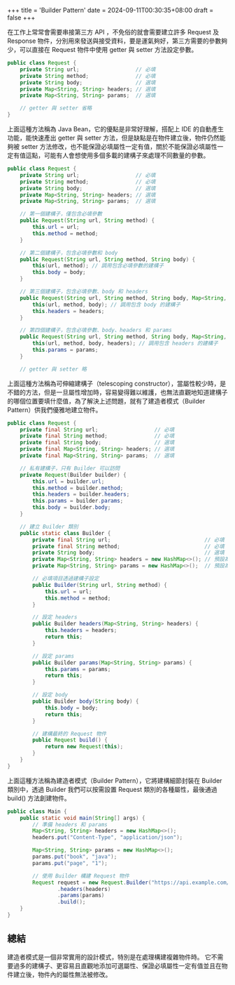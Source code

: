 +++
title = 'Builder Pattern'
date = 2024-09-11T00:30:35+08:00
draft = false
+++

在工作上常常會需要串接第三方 API ，不免俗的就會需要建立許多 Request 及 Response 物件，分別用來發送與接受資料，要是運氣夠好，第三方需要的參數夠少，可以直接在 Request 物件中使用 getter 與 setter 方法設定參數。

```java
public class Request {
    private String url;                  // 必填
    private String method;               // 必填
    private String body;                 // 選填
    private Map<String, String> headers; // 選填
    private Map<String, String> params;  // 選填

    // getter 與 setter 省略
}
```

上面這種方法稱為 Java Bean，它的優點是非常好理解，搭配上 IDE 的自動產生功能，能快速產出 getter 與 setter 方法，但是缺點是在物件建立後，物件仍然能夠被 setter 方法修改，也不能保證必填屬性一定有值，關於不能保證必填屬性一定有值這點，可能有人會想使用多個多載的建構子來處理不同數量的參數。

```java
public class Request {
    private String url;                  // 必填
    private String method;               // 必填
    private String body;                 // 選填
    private Map<String, String> headers; // 選填
    private Map<String, String> params;  // 選填

    // 第一個建構子，僅包含必填參數
    public Request(String url, String method) {
        this.url = url;
        this.method = method;
    }

    // 第二個建構子，包含必填參數和 body
    public Request(String url, String method, String body) {
        this(url, method); // 調用包含必填參數的建構子
        this.body = body;
    }

    // 第三個建構子，包含必填參數、body 和 headers
    public Request(String url, String method, String body, Map<String, String> headers) {
        this(url, method, body); // 調用包含 body 的建構子
        this.headers = headers;
    }

    // 第四個建構子，包含必填參數、body、headers 和 params
    public Request(String url, String method, String body, Map<String, String> headers, Map<String, String> params) {
        this(url, method, body, headers); // 調用包含 headers 的建構子
        this.params = params;
    }

    // getter 與 setter 略
```

上面這種方法稱為可伸縮建構子（telescoping constructor），當屬性較少時，是不錯的方法，但是一旦屬性增加時，容易變得難以維護，也無法直觀地知道建構子的哪個位置要填什麼值，為了解決上述問題，就有了建造者模式（Builder Pattern）供我們優雅地建立物件。

```java
public class Request {
    private final String url;                  // 必填
    private final String method;               // 必填
    private final String body;                 // 選填
    private final Map<String, String> headers; // 選填
    private final Map<String, String> params;  // 選填

    // 私有建構子，只有 Builder 可以訪問
    private Request(Builder builder) {
        this.url = builder.url;
        this.method = builder.method;
        this.headers = builder.headers;
        this.params = builder.params;
        this.body = builder.body;
    }

    // 建立 Builder 類別
    public static class Builder {
        private final String url;                              // 必填
        private final String method;                           // 必填
        private String body;                                   // 選填
        private Map<String, String> headers = new HashMap<>(); // 預設為空
        private Map<String, String> params = new HashMap<>();  // 預設為空

        // 必填項目透過建構子設定
        public Builder(String url, String method) {
            this.url = url;
            this.method = method;
        }

        // 設定 headers
        public Builder headers(Map<String, String> headers) {
            this.headers = headers;
            return this;
        }

        // 設定 params
        public Builder params(Map<String, String> params) {
            this.params = params;
            return this;
        }

        // 設定 body
        public Builder body(String body) {
            this.body = body;
            return this;
        }

        // 建構最終的 Request 物件
        public Request build() {
            return new Request(this);
        }
    }
}
```

上面這種方法稱為建造者模式（Builder Pattern），它將建構細節封裝在 Builder 類別中，透過 Builder 我們可以按需設置 Request 類別的各種屬性，最後通過 build() 方法創建物件。

```java
public class Main {
    public static void main(String[] args) {
        // 準備 headers 和 params
        Map<String, String> headers = new HashMap<>();
        headers.put("Content-Type", "application/json");

        Map<String, String> params = new HashMap<>();
        params.put("book", "java");
        params.put("page", "1");

        // 使用 Builder 構建 Request 物件
        Request request = new Request.Builder("https://api.example.com/search", "GET")
                .headers(headers)
                .params(params)
                .build();
    }
}
```

## 總結

建造者模式是一個非常實用的設計模式，特別是在處理構建複雜物件時。
它不需要過多的建構子、更容易且直觀地添加可選屬性、保證必填屬性一定有值並且在物件建立後，物件內的屬性無法被修改。